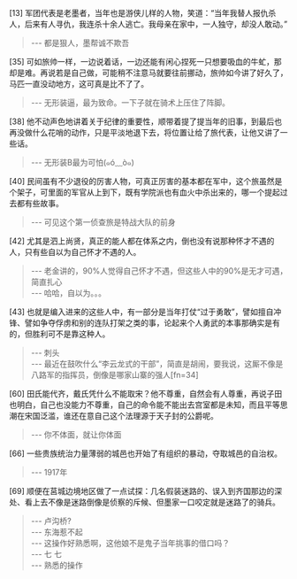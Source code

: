 
[13] 军团代表是老墨者，当年也是游侠儿样的人物，笑道：“当年我替人报仇杀人，后来有人寻仇，我连杀十余人逃亡。我母亲在家中，一人独守，却没人敢动。”
>--- 都是狠人，墨帮诚不欺吾<br>

[35] 可如旅帅一样，一边说着话，一边还能有闲心捏死一只想要吸血的牛虻，那却是难。再说若是自己做，可能稍不注意马就要往前挪动，旅帅如今讲了好久了，马匹一直没动地方，这可真是比不了了。
>--- 无形装逼，最为致命。一下子就在骑术上压住了阵脚。<br>

[38] 他不动声色地讲着关于纪律的重要性，顺带着提了提当年的旧事，到最后也再没做什么花哨的动作，只是平淡地退下去，将位置让给了旅代表，让他又讲了一些话。
>--- 无形装B最为可怕(๑ó﹏ò๑)<br>

[40] 民间虽有不少退役的厉害人物，可真正厉害的基本都在军中，这个旅虽然是个架子，可里面的军官从上到下，既有学院派也有血火中杀出来的，哪一个提起过去都有些故事。
>--- 可见这个第一侦查旅是特战大队的前身<br>

[42] 尤其是泗上尚贤，真正的能人都在体系之内，倒也没有说那种怀才不遇的人，只有些自以为自己怀才不遇的人。
>--- 老金讲的，90%人觉得自己怀才不遇，但这些人中的90%是无才可遇，简直扎心<br>
>--- 哈哈，自以为。。。<br>

[43] 也就是编入进来的这些人中，有一部分是当年打仗“过于勇敢”，譬如擅自冲锋、譬如争夺俘虏和别的连队打架之类的事，论起来个人勇武的本事那确实是有的，但胜利可不是靠这种人。
>--- 刺头<br>
>--- 最近在鼓吹什么“李云龙式的干部”，简直是胡闹，要我说，这厮不像是八路军的指挥员，倒像是哪家山寨的强人[fn=34]<br>

[60] 田氏能代齐，戴氏凭什么不能取宋？他不尊重，自然会有人尊重，再说子田也明白，自己也没能力不尊重，自己的命令能不能出去宫室都是未知，而且平等思潮在宋国泛滥，谁还在意自己这个法理源于天子封的公爵呢。
>--- 你不体面，就让你体面<br>

[66] 一些贵族统治力量薄弱的城邑也开始了有组织的暴动，夺取城邑的自治权。
>--- 1917年<br>

[69] 顺便在莒城边境地区做了一点试探：几名假装迷路的、误入到齐国那边的深处、看上去不像是迷路倒像是侦察的斥候、但墨家一口咬定就是迷路了的骑兵。
>--- 卢沟桥?<br>
>--- 东海惹不起<br>
>--- 这操作好熟悉啊，这他娘不是鬼子当年挑事的借口吗？<br>
>--- 七  七<br>
>--- 熟悉的操作<br>
